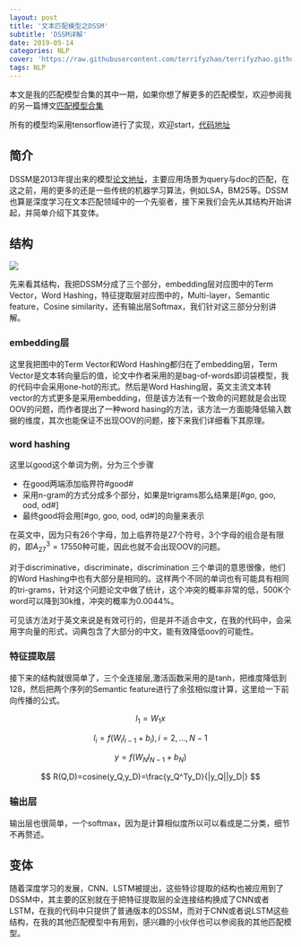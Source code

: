 ```yaml
---
layout: post
title: '文本匹配模型之DSSM'
subtitle: 'DSSM详解'
date: 2019-05-14
categories: NLP
cover: 'https://raw.githubusercontent.com/terrifyzhao/terrifyzhao.github.io/master/assets/img/2019-05-13-%E6%96%87%E6%9C%AC%E5%8C%B9%E9%85%8D%E6%A8%A1%E5%9E%8B%E4%B9%8BABCNN/cover.jpg'
tags: NLP
---
```


本文是我的匹配模型合集的其中一期，如果你想了解更多的匹配模型，欢迎参阅我的另一篇博文[匹配模型合集](https://terrifyzhao.github.io/2019/05/13/%E6%96%87%E6%9C%AC%E5%8C%B9%E9%85%8D%E6%A8%A1%E5%9E%8B%E5%90%88%E9%9B%86.html)

所有的模型均采用tensorflow进行了实现，欢迎start，[代码地址](https://github.com/terrifyzhao/text_matching)

## **简介**

DSSM是2013年提出来的模型[论文地址](https://posenhuang.github.io/papers/cikm2013_DSSM_fullversion.pdf)，主要应用场景为query与doc的匹配，在这之前，用的更多的还是一些传统的机器学习算法，例如LSA，BM25等。DSSM也算是深度学习在文本匹配领域中的一个先驱者，接下来我们会先从其结构开始讲起，并简单介绍下其变体。

## **结构**

![](https://raw.githubusercontent.com/terrifyzhao/terrifyzhao.github.io/master/assets/img/2019-05-14-%E6%96%87%E6%9C%AC%E5%8C%B9%E9%85%8D%E6%A8%A1%E5%9E%8B%E4%B9%8BDSSM/pic1.png)

先来看其结构，我把DSSM分成了三个部分，embedding层对应图中的Term Vector，Word Hashing，特征提取层对应图中的，Multi-layer，Semantic feature，Cosine similarity，还有输出层Softmax，我们针对这三部分分别讲解。

### **embedding层**
这里我把图中的Term Vector和Word Hashing都归在了embedding层，Term Vector是文本转向量后的值，论文中作者采用的是bag-of-words即词袋模型，我的代码中会采用one-hot的形式。然后是Word Hashing层，英文主流文本转vector的方式更多是采用embedding，但是该方法有一个致命的问题就是会出现OOV的问题，而作者提出了一种word hasing的方法，该方法一方面能降低输入数据的维度，其次也能保证不出现OOV的问题，接下来我们详细看下其原理。

### **word hashing**
这里以good这个单词为例，分为三个步骤
+ 在good两端添加临界符#good#
+ 采用n-gram的方式分成多个部分，如果是trigrams那么结果是[#go, goo, ood, od#]
+ 最终good将会用[#go, goo, ood, od#]的向量来表示

在英文中，因为只有26个字母，加上临界符是27个符号，3个字母的组合是有限的，即$A_{27}^3=17550$种可能，因此也就不会出现OOV的问题。

对于discriminative，discriminate，discrimination 三个单词的意思很像，他们的Word Hashing中也有大部分是相同的。这样两个不同的单词也有可能具有相同的tri-grams，针对这个问题论文中做了统计，这个冲突的概率非常的低，500K个word可以降到30k维，冲突的概率为0.0044%。

可见该方法对于英文来说是有效可行的，但是并不适合中文，在我的代码中，会采用字向量的形式，词典包含了大部分的中文，能有效降低oov的可能性。

### **特征提取层**
接下来的结构就很简单了，三个全连接层,激活函数采用的是tanh，把维度降低到128，然后把两个序列的Semantic feature进行了余弦相似度计算，这里给一下前向传播的公式。

$$
l_1 = W_1x
$$

$$
l_i = f(W_il_{i-1}+b_i),i=2,...,N-1
$$

$$
y=f(W_Nl_{N-1}+b_N)
$$

$$
R(Q,D)=cosine(y_Q,y_D)=\frac{y_Q^Ty_D}{|y_Q||y_D|}
$$


### **输出层**
输出层也很简单，一个softmax，因为是计算相似度所以可以看成是二分类，细节不再赘述。


## **变体**
随着深度学习的发展，CNN、LSTM被提出，这些特诊提取的结构也被应用到了DSSM中，其主要的区别就在于把特征提取层的全连接结构换成了CNN或者LSTM，在我的代码中只提供了普通版本的DSSM，而对于CNN或者说LSTM这些结构，在我的其他匹配模型中有用到，感兴趣的小伙伴也可以参阅我的其他匹配模型。

